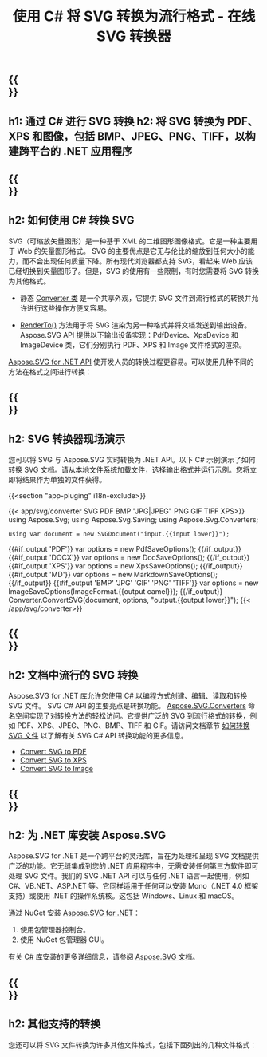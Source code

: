 ﻿---
translation: true
template: /templates/_template-conversion.md
title: 使用 C# 将 SVG 转换为流行格式 - 在线 SVG 转换器
url: /net/conversion/
description: 通过 .NET 库使用几行 C# 代码将 SVG 转换为 PDF、XPS 和图像。免费在线查看 SVG 转换器！
---

{{<section banner>}}
---
h1: 通过 C# 进行 SVG 转换
h2: 将 SVG 转换为 PDF、XPS 和图像，包括 BMP、JPEG、PNG、TIFF，以构建跨平台的 .NET 应用程序
---

{{<section overview>}}
---
h2: 如何使用 C# 转换 SVG
---

SVG（可缩放矢量图形）是一种基于 XML 的二维图形图像格式。它是一种主要用于 Web 的矢量图形格式。 SVG 的主要优点是它无与伦比的缩放到任何大小的能力，而不会出现任何质量下降。所有现代浏览器都支持 SVG，看起来 Web 应该已经切换到矢量图形了。但是，SVG 的使用有一些限制，有时您需要将 SVG 转换为其他格式。
 
 - 静态 [Converter 类](https://reference.aspose.com/svg/net/aspose.svg.converters/converter/) 是一个共享外观，它提供 SVG 文件到流行格式的转换并允许进行这些操作方便又容易。

 - [RenderTo()](https://reference.aspose.com/svg/net/aspose.svg/svgdocument/renderto/) 方法用于将 SVG 渲染为另一种格式并将文档发送到输出设备。 Aspose.SVG API 提供以下输出设备实现：PdfDevice、XpsDevice 和 ImageDevice 类，它们分别执行 PDF、XPS 和 Image 文件格式的渲染。

<a href="https://products.aspose.com/svg/net/" target="_blank">Aspose.SVG for .NET API</a> 使开发人员的转换过程更容易。可以使用几种不同的方法在格式之间进行转换：

{{<section demos>}}
---
h2: SVG 转换器现场演示
---

您可以将 SVG 与 Aspose.SVG 实时转换为 .NET API。以下 C# 示例演示了如何转换 SVG 文档。请从本地文件系统加载文件，选择输出格式并运行示例。您将立即将结果作为单独的文件获得。

{{<section "app-pluging" i18n-exclude>}}

{{< app/svg/converter SVG PDF BMP "JPG|JPEG" PNG GIF TIFF XPS>}}
using Aspose.Svg;
using Aspose.Svg.Saving;
using Aspose.Svg.Converters;

    using var document = new SVGDocument("input.{{input lower}}");
{{#if_output 'PDF'}}
    var options = new PdfSaveOptions();
{{/if_output}}
{{#if_output 'DOCX'}}
    var options = new DocSaveOptions();
{{/if_output}}
{{#if_output 'XPS'}}
    var options = new XpsSaveOptions();
{{/if_output}}
{{#if_output 'MD'}}
    var options = new MarkdownSaveOptions();
{{/if_output}}
{{#if_output 'BMP' 'JPG' 'GIF' 'PNG' 'TIFF'}}
    var options = new ImageSaveOptions(ImageFormat.{{output camel}});
{{/if_output}}
    Converter.ConvertSVG(document, options, "output.{{output lower}}");
{{< /app/svg/converter>}}

{{<section documentation>}}
---
h2: 文档中流行的 SVG 转换
---

Aspose.SVG for .NET 库允许您使用 C# 以编程方式创建、编辑、读取和转换 SVG 文件。 SVG C# API 的主要亮点是转换功能。 [Aspose.SVG.Converters](https://reference.aspose.com/svg/net/aspose.svg.converters/) 命名空间实现了对转换方法的轻松访问。它提供广泛的 SVG 到流行格式的转换，例如 PDF、XPS、JPEG、PNG、BMP、TIFF 和 GIF。请访问文档章节 <a href="https://docs.aspose.com/svg/net/how-to-work-with-aspose-svg-api/converting/" target="_blank">如何转换SVG 文件</a> 以了解有关 SVG C# API 转换功能的更多信息。

<div>
	<ul>
		<li><a href="https://docs.aspose.com/svg/net/how-to-work-with-aspose-svg-api/convert-svg-to-pdf/" target="_blank">Convert SVG to PDF</a></li>
		<li><a href="https://docs.aspose.com/svg/net/how-to-work-with-aspose-svg-api/convert-svg-to-xps/" target="_blank">Convert SVG to XPS</a></li>
		<li><a href="https://docs.aspose.com/svg/net/how-to-work-with-aspose-svg-api/convert-svg-to-image/" target="_blank">Convert SVG to Image</a></li>							
	</ul>
</div>

{{<section installing>}}
---
h2: 为 .NET 库安装 Aspose.SVG
---

Aspose.SVG for .NET 是一个跨平台的灵活库，旨在为处理和呈现 SVG 文档提供广泛的功能。它无缝集成到您的 .NET 应用程序中，无需安装任何第三方软件即可处理 SVG 文件。我们的 SVG .NET API 可以与任何 .NET 语言一起使用，例如 C#、VB.NET、ASP.NET 等。它同样适用于任何可以安装 Mono（.NET 4.0 框架支持）或使用 .NET 的操作系统核。这包括 Windows、Linux 和 macOS。

通过 NuGet 安装 <a href="https://www.nuget.org/packages/Aspose.SVG" target="_blank">Aspose.SVG for .NET</a>：
1. 使用包管理器控制台。
1. 使用 NuGet 包管理器 GUI。

有关 C# 库安装的更多详细信息，请参阅 [Aspose.SVG 文档](https://docs.aspose.com/svg/net/getting-started/installation/)。

{{<section other-conversions>}}
---
h2: 其他支持的转换
---

您还可以将 SVG 文件转换为许多其他文件格式，包括下面列出的几种文件格式：